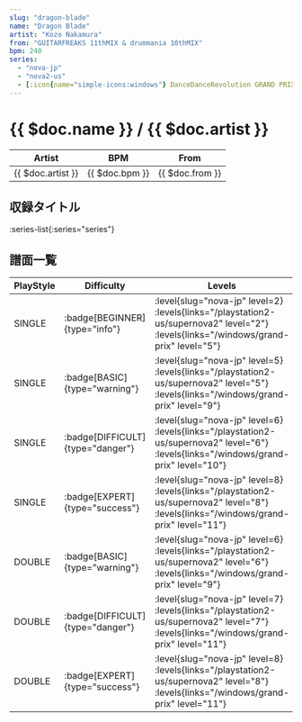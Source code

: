 ```yaml
---
slug: "dragon-blade"
name: "Dragon Blade"
artist: "Kozo Nakamura"
from: "GUITARFREAKS 11thMIX & drummania 10thMIX"
bpm: 240
series:
  - "nova-jp"
  - "nova2-us"
  - [:icon{name="simple-icons:windows"} DanceDanceRevolution GRAND PRIX (グランプリプレー)](/windows/grand-prix)
---
```


# {{ $doc.name }} / {{ $doc.artist }}

|Artist|BPM|From|
|------|---|----|
|{{ $doc.artist }}|{{ $doc.bpm }}|{{ $doc.from }}|

## 収録タイトル

:series-list{:series="series"}

## 譜面一覧

|PlayStyle|Difficulty|Levels|Notes|Movie|
|---------|----------|------|-----|-----|
|SINGLE| :badge[BEGINNER]{type="info"}|<div class="field is-grouped is-grouped-multiline"> :level{slug="nova-jp" level=2} :levels{links="/playstation2-us/supernova2" level="2"}  :levels{links="/windows/grand-prix" level="5"}</div>|162/0||
|SINGLE| :badge[BASIC]{type="warning"}|<div class="field is-grouped is-grouped-multiline"> :level{slug="nova-jp" level=5} :levels{links="/playstation2-us/supernova2" level="5"}  :levels{links="/windows/grand-prix" level="9"}</div>|249/1||
|SINGLE| :badge[DIFFICULT]{type="danger"}|<div class="field is-grouped is-grouped-multiline"> :level{slug="nova-jp" level=6} :levels{links="/playstation2-us/supernova2" level="6"}  :levels{links="/windows/grand-prix" level="10"}</div>|311/1||
|SINGLE| :badge[EXPERT]{type="success"}|<div class="field is-grouped is-grouped-multiline"> :level{slug="nova-jp" level=8} :levels{links="/playstation2-us/supernova2" level="8"}  :levels{links="/windows/grand-prix" level="11"}</div>|395/1||
|DOUBLE| :badge[BASIC]{type="warning"}|<div class="field is-grouped is-grouped-multiline"> :level{slug="nova-jp" level=6} :levels{links="/playstation2-us/supernova2" level="6"}  :levels{links="/windows/grand-prix" level="9"}</div>|248/1||
|DOUBLE| :badge[DIFFICULT]{type="danger"}|<div class="field is-grouped is-grouped-multiline"> :level{slug="nova-jp" level=7} :levels{links="/playstation2-us/supernova2" level="7"}  :levels{links="/windows/grand-prix" level="11"}</div>|310/1||
|DOUBLE| :badge[EXPERT]{type="success"}|<div class="field is-grouped is-grouped-multiline"> :level{slug="nova-jp" level=8} :levels{links="/playstation2-us/supernova2" level="8"}  :levels{links="/windows/grand-prix" level="11"}</div>|396/1||
